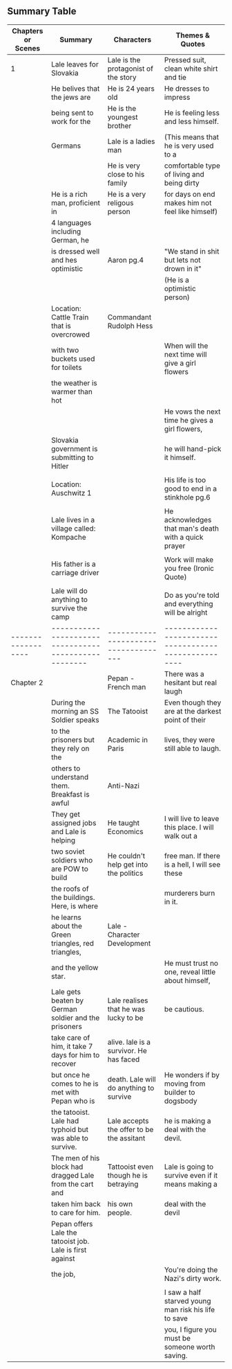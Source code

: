 ## Summary Table

 | Chapters or Scenes | Summary                                                   | Characters                                | Themes & Quotes                                      |
 | ------------------ | --------------------------------------------------------- | ----------------------------------------- | ---------------------------------------------------- |
 | 1                  | Lale leaves for Slovakia                                  | Lale is the protagonist of the story      | Pressed suit, clean white shirt and tie              |
 |                    | He belives that the jews are                              | He is 24 years old                        | He dresses to impress                                |
 |                    | being sent to work for the                                | He is the youngest brother                | He is feeling less and less himself.                 |
 |                    | Germans                                                   | Lale is a ladies man                      | (This means that he is very used to a                |
 |                    |                                                           | He is very close to his family            | comfortable type of living and being dirty           |
 |                    | He is a rich man, proficient in                           | He is a very religous person              | for days on end makes him not feel like himself)     |
 |                    | 4 languages including German, he                          |                                           |                                                      |
 |                    | is dressed well and hes optimistic                        | Aaron pg.4                                | "We stand in shit but lets not drown in it"          |
 |                    |                                                           |                                           | (He is a optimistic person)                          |
 |                    | Location: Cattle Train that is overcrowed                 | Commandant Rudolph Hess                   |                                                      |
 |                    | with two buckets used for toilets                         |                                           | When will the next time will give a girl flowers     |
 |                    | the weather is warmer than hot                            |                                           |                                                      |
 |                    |                                                           |                                           | He vows the next time he gives a girl flowers,       |
 |                    | Slovakia government is submitting to Hitler               |                                           | he will hand-pick it himself.                        |
 |                    |                                                           |                                           |                                                      |
 |                    | Location: Auschwitz 1                                     |                                           | His life is too good to end in a stinkhole  pg.6     |
 |                    |                                                           |                                           |                                                      |
 |                    | Lale lives in a village called: Kompache                  |                                           | He acknowledges that man's death with a quick prayer |
 |                    |                                                           |                                           |                                                      |
 |                    | His father is a carriage driver                           |                                           | Work will make you free (Ironic Quote)               |
 |                    |                                                           |                                           |                                                      |
 |                    | Lale will do anything to survive the camp                 |                                           | Do as you're told and everything will be alright     |
 | ------------------ | ----------------------------------------------------      | ------------------------------------      | ---------------------------------------------------- |
 | Chapter 2          |                                                           | Pepan - French man                        | There was a hesitant but real laugh                  |
 |                    | During the morning an SS Soldier speaks                   | The Tatooist                              | Even though they are at the darkest point of their   |
 |                    | to the prisoners but they rely on the                     | Academic in Paris                         | lives, they were still able to laugh.                |
 |                    | others to understand them. Breakfast is awful             | Anti-Nazi                                 |                                                      |
 |                    | They get assigned jobs and Lale is helping                | He taught Economics                       | I will live to leave this place. I will walk out a   |
 |                    | two soviet soldiers who are POW to build                  | He couldn't help get into the politics    | free man. If there is a hell, I will see these       |
 |                    | the roofs of the buildings. Here, is where                |                                           | murderers burn in it.                                |
 |                    | he learns about the Green triangles, red triangles,       | Lale - Character Development              |                                                      |
 |                    | and the yellow star.                                      |                                           | He must trust no one, reveal little about himself,   |
 |                    | Lale gets beaten by German soldier and the prisoners      | Lale realises that he was lucky to be     | be cautious.                                         |
 |                    | take care of him, it take 7 days for him to recover       | alive. lale is a survivor. He has faced   |                                                      |
 |                    | but once he comes to he is met with Pepan who is          | death. Lale will do anything to survive   | He wonders if by moving from builder to dogsbody     |
 |                    | the tatooist. Lale had typhoid but was able to survive.   | Lale accepts the offer to be the assitant | he is making a deal with the devil.                  |
 |                    | The men of his block had dragged Lale from the cart and   | Tattooist even though he is betraying     | Lale is going to survive even if it means making a   |
 |                    | taken him back to care for him.                           | his own people.                           | deal with the devil                                  |
 |                    | Pepan offers Lale the tatooist job. Lale is first against |                                           |                                                      |
 |                    | the job,                                                  |                                           | You're doing the Nazi's dirty work.                  |
 |                    |                                                           |                                           |                                                      |
 |                    |                                                           |                                           | I saw a half starved young man risk his life to save |
 |                    |                                                           |                                           | you, I figure you must be someone worth saving.      |
